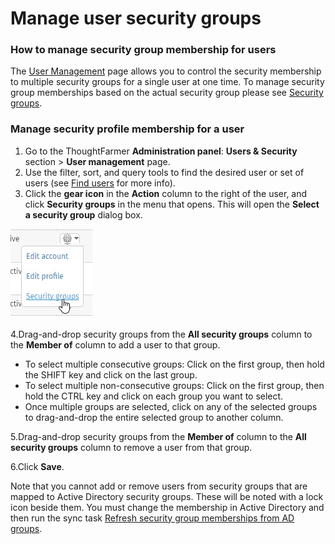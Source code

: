 # Manage user security groups



### How to manage security group membership for users

The [User Management](./) page allows you to control the security membership to multiple security groups for a single user at one time. To manage security group memberships based on the actual security group please see [Security groups](../security/security-groups.md).

### Manage security profile membership for a user

1. Go to the ThoughtFarmer **Administration panel**: **Users & Security** section &gt; **User management** page.
2. Use the filter, sort, and query tools to find the desired user or set of users \(see [Find users](find-users.md) for more info\).
3. Click the **gear icon** in the **Action** column to the right of the user, and click **Security groups** in the menu that opens. This will open the **Select a security group** dialog box.

![](../../.gitbook/assets/1%20%2825%29.jpg)

4.Drag-and-drop security groups from the **All security groups** column to the **Member of** column to add a user to that group.

* To select multiple consecutive groups: Click on the first group, then hold the SHIFT key and click on the last group.
* To select multiple non-consecutive groups: Click on the first group, then hold the CTRL key and click on each group you want to select.
* Once multiple groups are selected, click on any of the selected groups to drag-and-drop the entire selected group to another column.

5.Drag-and-drop security groups from the **Member of** column to the **All security groups** column to remove a user from that group.

6.Click **Save**.

Note that you cannot add or remove users from security groups that are mapped to Active Directory security groups. These will be noted with a lock icon beside them. You must change the membership in Active Directory and then run the sync task [Refresh security group memberships from AD groups](../activity-directory-integration/active-directory-synchronization-tasks.md).

